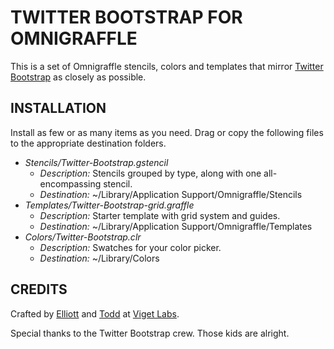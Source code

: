 TWITTER BOOTSTRAP FOR OMNIGRAFFLE
========================================

This is a set of Omnigraffle stencils, colors and templates that mirror [Twitter Bootstrap](http://github.com/twitter/bootstrap) as closely as possible. 


INSTALLATION
------------

Install as few or as many items as you need. Drag or copy the following files to the appropriate destination folders. 

* *Stencils/Twitter-Bootstrap.gstencil*
  * _Description:_ Stencils grouped by type, along with one all-encompassing stencil.
  * _Destination:_ ~/Library/Application Support/Omnigraffle/Stencils
* *Templates/Twitter-Bootstrap-grid.graffle*
  * _Description:_ Starter template with grid system and guides.
  * _Destination:_ ~/Library/Application Support/Omnigraffle/Templates
* *Colors/Twitter-Bootstrap.clr*
  * _Description:_ Swatches for your color picker.
  * _Destination:_ ~/Library/Colors


CREDITS
-------

Crafted by [Elliott](http://twitter.com/elliottmunoz) and [Todd](http://twitter.com/toddmoy) at [Viget Labs](http://viget.com).

Special thanks to the Twitter Bootstrap crew. Those kids are alright.
